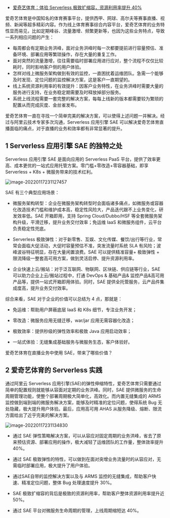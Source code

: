 - [爱奇艺体育：体验 Serverless 极致扩缩容，资源利用率提升 40%](https://mp.weixin.qq.com/s?__biz=MzI4NzI5MDM1MQ==&mid=2247492523&idx=1&sn=f9eb1b37043cf1b968e3adb3b40ea2d6&chksm=ebcd452bdcbacc3dbd81835e353b6689d9e798aeabda9b4e4ec8a39029b6657f3bd47f5f9ef8&scene=21#wechat_redirect)

爱奇艺体育是中国知名的体育赛事平台，提供西甲、网球、高尔夫等赛事直播、视频、新闻等超多精彩内容。作为线上体育赛事综合内容平台，爱奇艺体育的业务特性显而易见，比如定期峰谷、流量激增、频繁更新等，也因为这些业务特点，导致一系列相应问题的产生：

- 每周都会有定期业务洪峰，面对业务洪峰时每一次都要提前进行容量预估、准备环境、部署应用等繁琐操作，存在大量的重复工作。
- 面对突然的流量激增，往往需要临时部署应用进行应对，整个流程不仅仅比较耗时，同时影响客户侧的用户体验。
- 怎样对线上微服务架构做到有效的监控，一直困扰着运维团队。急需一个能够及时发现、定位问题的监控解决方案，这是客户一直期望的。
- 线上系统资源利用率的有效提升：因客户业务特性，在业务洪峰时需要大量的服务进行支持，在业务稳定期需要及时释放掉部分服务。
- 系统上线流程需要一套完整的解决方案，每每上线新的版本都需要较为繁琐的配置从而完成灰度、金丝雀发布。

爱奇艺体育一直在寻找一个简单完美的解决方案，可以使得上述问题一并解决。经过与阿里云技术专家多次沟通，Serverless 应用引擎 SAE 可以解决爱奇艺体育直播面临的痛点，对于直播的业务和效率都有非常显著的提升。

## 1 Serverless 应用引擎 SAE 的独特之处

Serverless 应用引擎 SAE 是面向应用的 Serverless PaaS 平台，提供了效率更高、成本更优的一站式应用托管方案。零门槛+零改造+零容器基础，即享 Serverless + K8s + 微服务带来的技术红利。

![image-20220117231127457](https://gitee.com/er-huomeng/img/raw/master/img/image-20220117231127457.png)

SAE 有三个典型应用场景：

- 微服务架构转型：企业在微服务架构转型时会面临诸多痛点，如微服务或容器化改造技术门槛和维护成本高，稳定性风险大，产品迭代跟不上业务变化，研发效率低。SAE 开箱即用，支持 Spring Cloud/Dubbo/HSF 等全套微服务架构升级，平滑迁移，提升业务交付效率；免运维 IaaS  和微服务组件，云平台负责稳定性兜底。

- Serverless 极致弹性：对于新零售、互娱、文化传媒、餐饮/出行等行业，常常会面临大促活动，大促时容量预估不准，突发流量时系统 SLA  有风险；波峰波谷特征明显，存在大量闲置浪费。SAE 可以提供精准容量+ 极致弹性 + 限流降级一整套高可用方案，做到灵活启停、提升资源利用率。

- 企业快速上云/搬站：对于泛互联网、物联网、区块链、供应链等行业，SAE 可以助力企业上云/搬站过程中，打通 DevOps & 基础产品&  监控产品&高可用产品等，提供一站式开箱即用体验。同时，SAE 提供全托管服务，云产品件集成度高，提升业务交付效率。

综合来看，SAE 对于企业的价值可以总结为 4 点，那就是：

- 免运维：帮助用户屏蔽底层 IaaS 和 K8s 细节，专注业务开发；

- 零改造：微服务应用无缝迁移，war/jar 应用无需容器化改造；

- 极致效率：提供秒级的弹性效率和极致 Java 应用启动效率；

- 一站式体验：无缝集成基础服务与微服务生态，客户体验好。

爱奇艺体育在直播业务中使用 SAE，带来了哪些价值？

## 2 爱奇艺体育的 Serverless 实践

通过阿里云 Serverless 应用引擎(SAE)的弹性伸缩特性，爱奇艺体育只需要通过简单的配置规则就能够从容面对定期的业务洪峰。同时，SAE  提供微服务的生命周期管理功能，使整个部署周期极大简单化，高效化。而内置无缝集成的 ARMS  监控做到端到端的微服务解决方案，能够及时精准的定位问题，使得系统 Bug 无处隐藏，极大提升用户体验。最后，应用高可用 AHAS  从服务降级、熔断、限流方面给出了近乎完美的解决方案。

![image-20220117231134830](https://gitee.com/er-huomeng/img/raw/master/img/image-20220117231134830.png)

- 通过 SAE 弹性策略解决方案，可以从容应对固定周期的业务洪峰，省去了原来预估资源、部署应用的操作，极大减轻了运维团队的工作量，整体效率提升 40%。

- 通过 SAE 极致弹性的特性，可以做到在面对突增业务流量时的从容应对，无需临时部署应用，极大提升了用户体验。

- 通过SAE自带的监控解决方案以及与 ARMS 监控的无缝集成，帮助客户快速、精准定位问题，整体 Bug 处理速度提升 30%。

- SAE 极致扩缩容的背后是极致的资源利用率，帮助客户整体资源利用率提升近 50%。

- 通过 SAE 平台对微服务生命周期的管理，上线周期缩短达 40%。